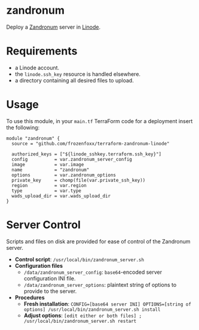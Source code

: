 # zandronum

Deploy a [Zandronum](https://zandronum.com/) server in [Linode](https://linode.com).

# Requirements

* a Linode account.
* the `linode.ssh_key` resource is handled elsewhere.
* a directory containing all desired files to upload.

# Usage

To use this module, in your `main.tf` TerraForm code for a deployment insert the following:

``` code
module "zandronum" {
  source = "github.com/frozenfoxx/terraform-zandronum-linode"

  authorized_keys = ["${linode_sshkey.terraform.ssh_key}"]
  config          = var.zandronum_server_config
  image           = var.image
  name            = "zandronum"
  options         = var.zandronum_options
  private_key     = chomp(file(var.private_ssh_key))
  region          = var.region
  type            = var.type
  wads_upload_dir = var.wads_upload_dir
}
```

# Server Control

Scripts and files on disk are provided for ease of control of the Zandronum server.

* **Control script**: `/usr/local/bin/zandronum_server.sh`
* **Configuration files**
  * `/data/zandronum_server_config`: `base64`-encoded server configuration INI file.
  * `/data/zandronum_server_options`: plaintext string of options to provide to the server.
* **Procedures**
  * **Fresh installation**: `CONFIG=[base64 server INI] OPTIONS=[string of options] /usr/local/bin/zandronum_server.sh install`
  * **Adjust options**: `[edit either or both files] ; /usr/local/bin/zandronum_server.sh restart`
